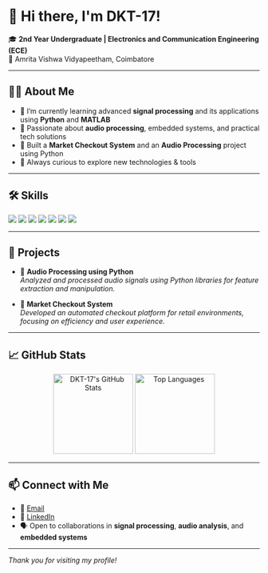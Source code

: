# 👋 Hi there, I'm DKT-17!

🎓 **2nd Year Undergraduate | Electronics and Communication Engineering (ECE)**  
📍 Amrita Vishwa Vidyapeetham, Coimbatore

---

## 🧑‍💻 About Me

- 🔭 I’m currently learning advanced **signal processing** and its applications using **Python** and **MATLAB**
- 🤖 Passionate about **audio processing**, embedded systems, and practical tech solutions
- 🛒 Built a **Market Checkout System** and an **Audio Processing** project using Python
- 🌱 Always curious to explore new technologies & tools

---

## 🛠️ Skills

<div align="left">

  <img src="https://img.shields.io/badge/C%20Language-00599C?style=for-the-badge&logo=c&logoColor=white"/>
  <img src="https://img.shields.io/badge/Python-3776AB?style=for-the-badge&logo=python&logoColor=white"/>
  <img src="https://img.shields.io/badge/MATLAB-0076A8?style=for-the-badge&logo=mathworks&logoColor=white"/>
  <img src="https://img.shields.io/badge/Java-ED8B00?style=for-the-badge&logo=java&logoColor=white"/>
  <img src="https://img.shields.io/badge/MySQL-4479A1?style=for-the-badge&logo=mysql&logoColor=white"/>
  <img src="https://img.shields.io/badge/Linux-000000?style=for-the-badge&logo=linux&logoColor=white"/>
  <img src="https://img.shields.io/badge/VS%20Code-007ACC?style=for-the-badge&logo=visual-studio-code&logoColor=white"/>
</div>

---

## 🚀 Projects

- 🎵 **Audio Processing using Python**  
  _Analyzed and processed audio signals using Python libraries for feature extraction and manipulation._

- 🛒 **Market Checkout System**  
  _Developed an automated checkout platform for retail environments, focusing on efficiency and user experience._

---

## 📈 GitHub Stats

<p align="center">
  <img src="https://github-readme-stats.vercel.app/api?username=DKT-17&show_icons=true&theme=radical" alt="DKT-17's GitHub Stats" height="160"/>
  <img src="https://github-readme-stats.vercel.app/api/top-langs/?username=DKT-17&layout=compact&theme=radical" alt="Top Languages" height="160"/>
</p>

---

## 📫 Connect with Me

- 💌 [Email](mailto:your-email@example.com)
- 💼 [LinkedIn](https://www.linkedin.com/in/your-linkedin/)
- 🗣️ Open to collaborations in **signal processing**, **audio analysis**, and **embedded systems**

---

_Thank you for visiting my profile!_